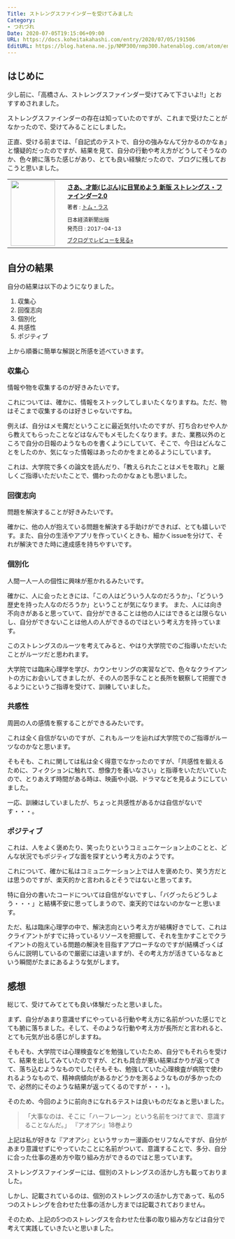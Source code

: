 ```yaml
---
Title: ストレングスファインダーを受けてみました
Category:
- つれづれ
Date: 2020-07-05T19:15:06+09:00
URL: https://docs.koheitakahashi.com/entry/2020/07/05/191506
EditURL: https://blog.hatena.ne.jp/NMP300/nmp300.hatenablog.com/atom/entry/26006613594147873
---
```


## はじめに

少し前に、「高橋さん、ストレングスファインダー受けてみて下さいよ!!」とおすすめされました。

ストレングスファインダーの存在は知っていたのですが、これまで受けたことがなかったので、受けてみることにしました。

正直、受ける前までは、「自記式のテストで、自分の強みなんて分かるのかなぁ」と懐疑的だったのですが、結果を見て、自分の行動や考え方がどうしてそうなのか、色々腑に落ちた感じがあり、とても良い経験だったので、ブログに残しておこうと思いました。

<div class="booklog_html"><table><tr><td class="booklog_html_image"><a href="https://www.amazon.co.jp/dp/4532321433?tag=booklogjp-default-22&linkCode=ogi&th=1&psc=1" target="_blank"><img src="https://m.media-amazon.com/images/I/517h5VHhanL._SL160_.jpg" width="101" height="150" style="border:0;border-radius:0;" /></a></td><td class="booklog_html_info" style="padding-left:20px;"><div class="booklog_html_title" style="margin-bottom:10px;font-size:14px;font-weight:bold;"><a href="https://www.amazon.co.jp/dp/4532321433?tag=booklogjp-default-22&linkCode=ogi&th=1&psc=1" target="_blank">さあ、才能(じぶん)に目覚めよう 新版 ストレングス・ファインダー2.0</a></div><div style="margin-bottom:10px;"><div class="booklog_html_author" style="margin-bottom:15px;font-size:12px;;line-height:1.2em">著者 : <a href="https://booklog.jp/author/%E3%83%88%E3%83%A0%E3%83%BB%E3%83%A9%E3%82%B9" target="_blank">トム・ラス</a></div><div class="booklog_html_manufacturer" style="margin-bottom:5px;font-size:12px;;line-height:1.2em">日本経済新聞出版</div><div class="booklog_html_release" style="font-size:12px;;line-height:1.2em">発売日 : 2017-04-13</div></div><div class="booklog_html_link_amazon"><a href="https://booklog.jp/item/1/4532321433" style="font-size:12px;" target="_blank">ブクログでレビューを見る»</a></div></td></tr></table></div>

## 自分の結果

自分の結果は以下のようになりました。

1. 収集心
2. 回復志向
3. 個別化
4. 共感性
5. ポジティブ

上から順番に簡単な解説と所感を述べていきます。


### 収集心

情報や物を収集するのが好きみたいです。

これについては、確かに、情報をストックしてしまいたくなりますね。ただ、物はそこまで収集するのは好きじゃないですね。

例えば、自分はメモ魔だということに最近気付いたのですが、打ち合わせや人から教えてもらったことなどはなんでもメモしたくなります。また、業務以外のところで自分の日報のようなものを書くようにしていて、そこで、今日はどんなことをしたのか、気になった情報はあったのかをまとめるようにしています。

これは、大学院で多くの論文を読んだり、「教えられたことはメモを取れ」と厳しくご指導いただいたことで、備わったのかなぁとも思いました。


### 回復志向

問題を解決することが好きみたいです。

確かに、他の人が抱えている問題を解決する手助けができれば、とても嬉しいです。また、自分の生活やアプリを作っていくときも、細かくissueを分けて、それが解決できた時に達成感を持ちやすいです。


### 個別化

人間一人一人の個性に興味が惹かれるみたいです。

確かに、人に会ったときには、「この人はどういう人なのだろうか」、「どういう歴史を持った人なのだろうか」ということが気になります。
また、人には向き不向きがあると思っていて、自分ができることは他の人にはできるとは限らないし、自分ができないことは他人の人ができるのではという考え方を持っています。

このストレングスのルーツを考えてみると、やはり大学院でのご指導いただいたことがルーツだと思われます。

大学院では臨床心理学を学び、カウンセリングの実習などで、色々なクライアントの方にお会いしてきましたが、その人の苦手なことと長所を観察して把握できるようにというご指導を受けて、訓練していました。


### 共感性

周囲の人の感情を察することができるみたいです。

これは全く自信がないのですが、これもルーツを辿れば大学院でのご指導がルーツなのかなと思います。

そもそも、これに関しては私は全く得意でなかったのですが、「共感性を鍛えるために、フィクションに触れて、想像力を養いなさい」と指導をいただいていたので、とりあえず時間がある時は、映画や小説、ドラマなどを見るようにしていました。

一応、訓練はしていましたが、ちょっと共感性があるかは自信がないです・・・。


### ポジティブ

これは、人をよく褒めたり、笑ったりというコミュニケーション上のことと、どんな状況でもポジティブな面を探すという考え方のようです。

これについて、確かに私はコミュニケーション上では人を褒めたり、笑う方だとは思うのですが、楽天的かと言われるとそうではないと思ってます。

特に自分の書いたコードについては自信がないですし、「バグったらどうしよう・・・」と結構不安に思ってしまうので、楽天的ではないのかなーと思います。

ただ、私は臨床心理学の中で、解決志向という考え方が結構好きでして、これはクライアントがすでに持っているリソースを把握して、それを生かすことでクライアントの抱えている問題の解決を目指すアプローチなのですが(結構ざっくばらんに説明しているので厳密には違いますが)、その考え方が活きているなぁという瞬間がたまにあるような気がします。


## 感想

総じて、受けてみてとても良い体験だったと思いました。

まず、自分があまり意識せずにやっている行動や考え方に名前がついた感じでとても腑に落ちました。そして、そのような行動や考え方が長所だと言われると、とても元気が出る感じがしますね。

そもそも、大学院では心理検査などを勉強していたため、自分でもそれらを受けて、結果を出してみていたのですが、どれも具合が悪い結果ばかりが返ってきて、落ち込むようなものでした(そもそも、勉強していた心理検査が病院で使われるようなもので、精神病傾向があるかどうかを測るようなものが多かったので、必然的にそのような結果が返ってくるのですが・・・)。

そのため、今回のように前向きになれるテストは良いものだなぁと思いました。


> 「大事なのは、そこに「ハーフレーン」という名前をつけてまで、意識することなんだ。」
> 『アオアシ』18巻より

上記は私が好きな『アオアシ』というサッカー漫画のセリフなんですが、自分があまり意識せずにやっていたことに名前がついて、意識することで、多分、自分に合った仕事の進め方や取り組み方ができるのではと思っています。

ストレングスファインダーには、個別のストレングスの活かし方も載っておりました。

しかし、記載されているのは、個別のストレングスの活かし方であって、私の5つのストレングを合わせた仕事の活かし方までは記載されておりません。

そのため、上記の5つのストレングスを合わせた仕事の取り組み方などは自分で考えて実践していきたいと思いました。
